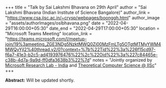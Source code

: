 +++
title = "Talk by Sai Lakshmi Bhavana on 29th April"
author = "Sai Lakshmi Bhavana (Indian Institute of Science Bangalore)"
author_link = "https://www.csa.iisc.ac.in/~crysp/webpages/boonggh.html"
author_image = "assets/authorImages/oslbhavana.png"
date = "2022-04-29T16:00:00+05:30"
date_end = "2022-04-29T17:00:00+05:30"
location = "Microsoft Teams Meeting"
location_link = "https://teams.microsoft.com/l/meetup-join/19%3ameeting_ZGE3NDg5NzktMWQ0Zi00MzFmLTg5OTgtMTMyYWM4MWQyYjI2%40thread.v2/0?context=%7b%22Tid%22%3a%226f15cd97-f6a7-41e3-b2c5-ad4193976476%22%2c%22Oid%22%3a%227c84465e-c38b-4d7a-9a9d-ff0dfa3638b3%22%7d"
notes = "Jointly organized by <a href = "https://www.microsoft.com/en-us/research/lab/microsoft-research-india/" target= "_blank">Microsoft Research Lab - India</a> and <a href='https://www.csa.iisc.ac.in/theoretical-computer-science/' target= "_blank">Theoretical Computer Science @ IISc</a>"
+++

<b>Abstract:</b> Will be updated shortly.